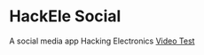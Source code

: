 # HackEle Social
 A social media app Hacking Electronics
[Video Test](https://youtu.be/l6YULlOGYU8)
